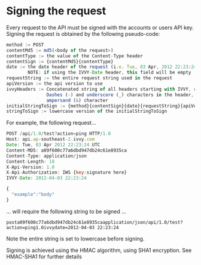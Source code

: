 # Signing the request

Every request to the API must be signed with the accounts or users API key. Signing the request is obtained by the following pseudo-code:

```javascript
method := POST
contentMd5 := md5(<body of the request>)
contentType := the value of the Content-Type header
contentSign := {contentMd5}{contentType}
date := the date header of the request (i.e. Tue, 03 Apr, 2012 22:23:24 utc)
        NOTE: if using the IVVY-Date header, this field will be empty
requestString := the entire request string used in the request
apiVersion := the api version to use
ivvyHeaders := Concatenated string of all headers starting with IVVY, removing all the
               Dashes (-) and underscore (_) characters in the header, in alphabetical order, joined together with the
               ampersand (&) character
initialStringToSign := {method}{contentSign}{date}{requestString}{apiVersion}{ivvyHeaders}
stringToSign := lowercase version of the initialStringToSign
```

For example, the following request...

```javascript
POST /api/1.0/test?action=ping HTTP/1.0
Host: api.ap-southeast-2.ivvy.com
Date: Tue, 03 Apr 2012 22:23:24 UTC
Content-MD5: a09f600c77a6dbd947db24c61e8935ca
Content-Type: application/json
Content-Length: 18
X-Api-Version: 1.0
X-Api-Authorization: IWS {key:signature here}
IVVY-Date: 2012-04-03 22:23:24
```

```javascript
{
  "example":"body"
}
```

… will require the following string to be signed …

`posta09f600c77a6dbd947db24c61e8935caapplication/json/api/1.0/test?action=ping1.0ivvydate=2012-04-03 22:23:24`

Note the entire string is set to lowercase before signing.

Signing is achieved using the HMAC algorithm, using SHA1 encryption. See HMAC-SHA1 for further details
